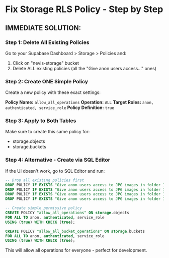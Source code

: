 # Fix Storage RLS Policy - Step by Step

## IMMEDIATE SOLUTION:

### Step 1: Delete All Existing Policies
Go to your Supabase Dashboard > Storage > Policies and:
1. Click on "nevis-storage" bucket
2. Delete ALL existing policies (all the "Give anon users access..." ones)

### Step 2: Create ONE Simple Policy
Create a new policy with these exact settings:

**Policy Name:** `allow_all_operations`
**Operation:** `ALL`
**Target Roles:** `anon, authenticated, service_role`
**Policy Definition:** `true`

### Step 3: Apply to Both Tables
Make sure to create this same policy for:
- storage.objects 
- storage.buckets

### Step 4: Alternative - Create via SQL Editor
If the UI doesn't work, go to SQL Editor and run:

```sql
-- Drop all existing policies first
DROP POLICY IF EXISTS "Give anon users access to JPG images in folder 1ix4wqf_0" ON storage.objects;
DROP POLICY IF EXISTS "Give anon users access to JPG images in folder 1ix4wqf_1" ON storage.objects;
DROP POLICY IF EXISTS "Give anon users access to JPG images in folder 1ix4wqf_2" ON storage.objects;
DROP POLICY IF EXISTS "Give anon users access to JPG images in folder 1ix4wqf_3" ON storage.objects;

-- Create simple permissive policy
CREATE POLICY "allow_all_operations" ON storage.objects
FOR ALL TO anon, authenticated, service_role
USING (true) WITH CHECK (true);

CREATE POLICY "allow_all_bucket_operations" ON storage.buckets  
FOR ALL TO anon, authenticated, service_role
USING (true) WITH CHECK (true);
```

This will allow all operations for everyone - perfect for development.